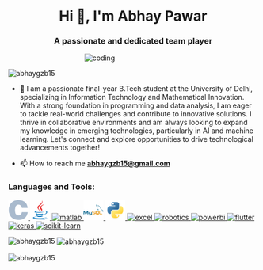 <h1 align="center">Hi 👋, I'm Abhay Pawar</h1>
<h3 align="center">A passionate and dedicated team player</h3>

<img align="right" alt="coding" width="350" src="https://user-images.githubusercontent.com/55389276/140866485-8fb1c876-9a8f-4d6a-98dc-08c4981eaf70.gif">

<br> <!-- Adds space between the image and text -->

<p align="left"> <img src="https://komarev.com/ghpvc/?username=abhaygzb15&label=Profile%20views&color=0e75b6&style=flat" alt="abhaygzb15" /> </p>

- 🌱 I am a passionate final-year B.Tech student at the University of Delhi, specializing in Information Technology and Mathematical Innovation. With a strong foundation in programming and data analysis, I am eager to tackle real-world challenges and contribute to innovative solutions. I thrive in collaborative environments and am always looking to expand my knowledge in emerging technologies, particularly in AI and machine learning. Let's connect and explore opportunities to drive technological advancements together!

- 📫 How to reach me **abhaygzb15@gmail.com**

<h3 align="left">Languages and Tools:</h3>
<p align="left">
<a href="https://www.cprogramming.com/" target="_blank" rel="noreferrer"> <img src="https://raw.githubusercontent.com/devicons/devicon/master/icons/c/c-original.svg" alt="c" width="40" height="40"/> </a> 
<a href="https://www.java.com" target="_blank" rel="noreferrer"> <img src="https://raw.githubusercontent.com/devicons/devicon/master/icons/java/java-original.svg" alt="java" width="40" height="40"/> </a> 
<a href="https://www.mathworks.com/" target="_blank" rel="noreferrer"> <img src="https://upload.wikimedia.org/wikipedia/commons/2/21/Matlab_Logo.png" alt="matlab" width="40" height="40"/> </a> 
<a href="https://www.mysql.com/" target="_blank" rel="noreferrer"> <img src="https://raw.githubusercontent.com/devicons/devicon/master/icons/mysql/mysql-original-wordmark.svg" alt="mysql" width="40" height="40"/> </a> 
<a href="https://www.python.org" target="_blank" rel="noreferrer"> <img src="https://raw.githubusercontent.com/devicons/devicon/master/icons/python/python-original.svg" alt="python" width="40" height="40"/> </a>
<a href="https://www.microsoft.com/en-us/microsoft-365/excel" target="_blank" rel="noreferrer"> <img src="https://img.icons8.com/?size=48&id=UECmBSgBOvPT&format=png" alt="excel" width="40" height="40"/> </a>
<a href="https://www.robotics.org/" target="_blank" rel="noreferrer"> <img src="https://img.icons8.com/?size=80&id=pa9SocWvooHp&format=png" alt="robotics" width="40" height="40"/> </a>
<a href="https://powerbi.microsoft.com/" target="_blank" rel="noreferrer"> <img src="https://img.icons8.com/?size=48&id=qYfwpsRXEcpc&format=png" alt="powerbi" width="40" height="40"/> </a>
<a href="https://www.flutter.dev/" target="_blank" rel="noreferrer"> <img src="https://img.icons8.com/?size=48&id=7I3BjCqe9rjG&format=png" alt="flutter" width="40" height="40"/> </a>
<a href="https://www.keras.io/" target="_blank" rel="noreferrer"> <img src="https://static.javatpoint.com/tutorial/keras/images/keras.png" alt="keras" width="40" height="40"/> </a>
<a href="https://www.scikit-learn.org/" target="_blank" rel="noreferrer"> <img src="https://avatars.githubusercontent.com/u/17349883?s=280&v=4" alt="scikit-learn" width="40" height="40"/> </a>
</p>

<p><img align="left" src="https://github-readme-stats.vercel.app/api/top-langs?username=abhaygzb15&show_icons=true&locale=en&layout=compact" alt="abhaygzb15" /></p>

<p>&nbsp;<img align="center" src="https://github-readme-stats.vercel.app/api?username=abhaygzb15&show_icons=true&locale=en" alt="abhaygzb15" /></p>

<p><img align="center" src="https://github-readme-streak-stats.herokuapp.com/?user=abhaygzb15&" alt="abhaygzb15" /></p>
